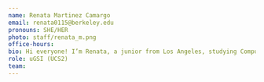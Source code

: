 ```yaml
---
name: Renata Martinez Camargo
email: renata0115@berkeley.edu
pronouns: SHE/HER
photo: staff/renata_m.png
office-hours: 
bio: Hi everyone! I’m Renata, a junior from Los Angeles, studying Computer Science and Data Science and in my free time, I’ve recently been enjoying playing pickleball and dancing. I’m so excited to meet all of you and I hope you all enjoy Data 8 as much as I did!
role: uGSI (UCS2)
team: 
---
```

